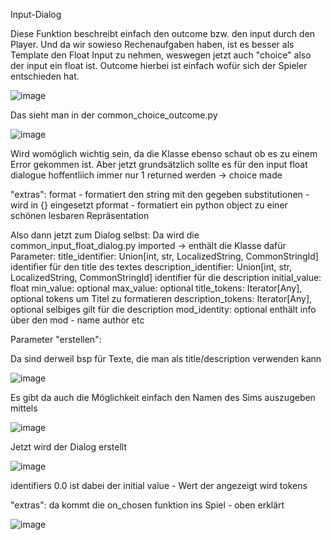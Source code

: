 Input-Dialog



Diese Funktion beschreibt einfach den outcome bzw. den input durch den Player.
Und da wir sowieso Rechenaufgaben haben, ist es besser als Template den Float Input zu nehmen, weswegen jetzt auch "choice" also der input ein float ist.
Outcome hierbei ist einfach wofür sich der Spieler entschieden hat.

![image](https://user-images.githubusercontent.com/80634953/116288464-d7599180-a791-11eb-920b-9e1203f37741.png)


Das sieht man in der common_choice_outcome.py

![image](https://user-images.githubusercontent.com/80634953/116288996-59e25100-a792-11eb-8710-9089584bd0fa.png)

Wird womöglich wichtig sein, da die Klasse ebenso schaut ob es zu einem Error gekommen ist. Aber jetzt grundsätzlich sollte es für den input float dialogue hoffentliich immer nur 1 returned werden -> choice made

"extras":
format - formatiert den string mit den gegeben substitutionen - wird in {} eingesetzt
pformat - formatiert ein python object zu einer schönen lesbaren Repräsentation


Also dann jetzt zum Dialog selbst:
Da wird die common_input_float_dialog.py imported -> enthält die Klasse dafür
Parameter:
  title_identifier: Union[int, str, LocalizedString, CommonStringId]
    identifier für den title des textes
  description_identifier: Union[int, str, LocalizedString, CommonStringId]
    identifier für die description
  initial_value: float
  min_value: optional
  max_value: optional
  title_tokens: Iterator[Any], optional
    tokens um Titel zu formatieren
  description_tokens: Iterator[Any], optional
    selbiges gilt für die description
  mod_identity: optional
    enthält info über den mod - name author etc

Parameter "erstellen":

Da sind derweil bsp für Texte, die man als title/description verwenden kann

![image](https://user-images.githubusercontent.com/80634953/116290593-ed685180-a793-11eb-890d-a829f10ed889.png)

Es gibt da auch die Möglichkeit einfach den Namen des Sims auszugeben mittels

![image](https://user-images.githubusercontent.com/80634953/116290840-33bdb080-a794-11eb-8e73-67d7c31a688d.png)

Jetzt wird der Dialog erstellt

![image](https://user-images.githubusercontent.com/80634953/116291039-71223e00-a794-11eb-8b30-e4b489b6af71.png)

identifiers
0.0 ist dabei der initial value - Wert der angezeigt wird
tokens

"extras":
da kommt die on_chosen funktion ins Spiel - oben erklärt

![image](https://user-images.githubusercontent.com/80634953/116291587-0cb3ae80-a795-11eb-8e77-55443b852156.png)
